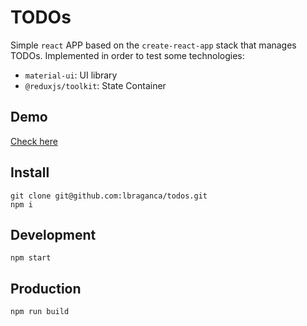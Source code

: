 # TODOs

Simple `react` APP based on the `create-react-app` stack that manages TODOs. Implemented in order to test some technologies:

* `material-ui`: UI library
* `@reduxjs/toolkit`: State Container

## Demo

[Check here]()

## Install

```
git clone git@github.com:lbraganca/todos.git
npm i
```

## Development

```
npm start
```

## Production

```
npm run build
```